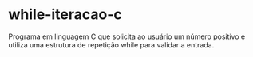 # while-iteracao-c
Programa em linguagem C que solicita ao usuário um número positivo e utiliza uma estrutura de repetição while para validar a entrada.
